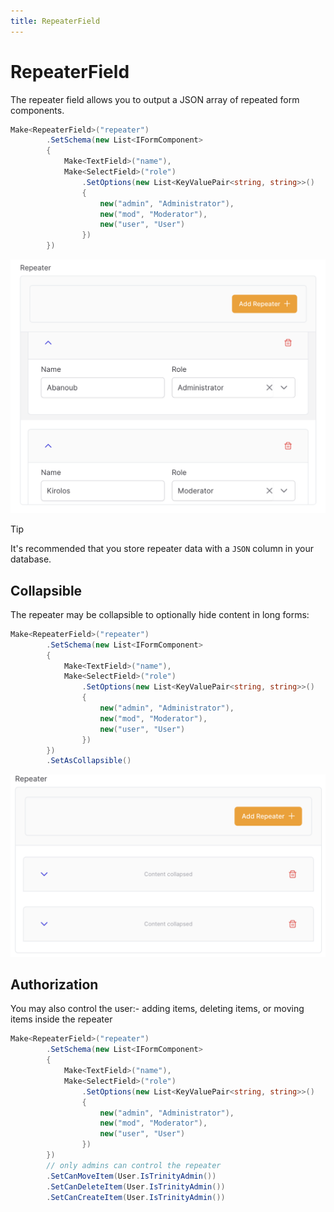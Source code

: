 ```yaml
---
title: RepeaterField
---
```


# RepeaterField

The repeater field allows you to output a JSON array of repeated form components.

```csharp
Make<RepeaterField>("repeater")
        .SetSchema(new List<IFormComponent>
        {
            Make<TextField>("name"),
            Make<SelectField>("role")
                .SetOptions(new List<KeyValuePair<string, string>>()
                {
                    new("admin", "Administrator"),
                    new("mod", "Moderator"),
                    new("user", "User")
                })
        })
```

![](../../../../images/repeater.png)

> [!TIP]
> It's recommended that you store repeater data with a `JSON` column in your database.

## Collapsible

The repeater may be collapsible to optionally hide content in long forms:

```csharp
Make<RepeaterField>("repeater")
        .SetSchema(new List<IFormComponent>
        {
            Make<TextField>("name"),
            Make<SelectField>("role")
                .SetOptions(new List<KeyValuePair<string, string>>()
                {
                    new("admin", "Administrator"),
                    new("mod", "Moderator"),
                    new("user", "User")
                })
        })
        .SetAsCollapsible()
```
![](../../../../images/repeater-collapsed.png)


## Authorization

You may also control the user:- adding items, deleting items, or moving items inside the repeater

```csharp
Make<RepeaterField>("repeater")
        .SetSchema(new List<IFormComponent>
        {
            Make<TextField>("name"),
            Make<SelectField>("role")
                .SetOptions(new List<KeyValuePair<string, string>>()
                {
                    new("admin", "Administrator"),
                    new("mod", "Moderator"),
                    new("user", "User")
                })
        })
        // only admins can control the repeater
        .SetCanMoveItem(User.IsTrinityAdmin())
        .SetCanDeleteItem(User.IsTrinityAdmin())
        .SetCanCreateItem(User.IsTrinityAdmin())
```